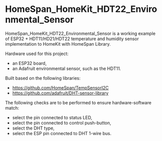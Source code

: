 # HomeSpan_HomeKit_HDT22_Environmental_Sensor
HomeSpan_HomeKit_HDT22_Environmental_Sensor is a working example of ESP32 + HDT11/HD21/HDT22 temperature and humidity sensor implementation to HomeKit with HomeSpan Library.

Hardware used for this project:
- an ESP32 board,
- an Adafruit environmental sensor, such as the HDT11.

Built based on the following libraries:
- https://github.com/HomeSpan/TempSensorI2C
- https://github.com/adafruit/DHT-sensor-library

The following checks are to be performed to ensure hardware-software match:
- select the pin connected to status LED,
- select the pin connected to control push-button,
- select the DHT type,
- select the ESP pin connected to DHT 1-wire bus.
